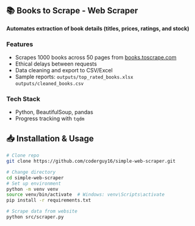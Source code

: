## 📚 Books to Scrape - Web Scraper
**Automates extraction of book details (titles, prices, ratings, and stock)**  

### Features
- Scrapes 1000 books across 50 pages from [books.toscrape.com](http://books.toscrape.com)
- Ethical delays between requests  
- Data cleaning and export to CSV/Excel  
- Sample reports: `outputs/top_rated_books.xlsx` `outputs/cleaned_books.csv`  

### Tech Stack
- Python, BeautifulSoup, pandas  
- Progress tracking with `tqdm`

## 📥 Installation & Usage
```bash
# Clone repo
git clone https://github.com/coderguy16/simple-web-scraper.git

# Change directory
cd simple-web-scraper
# Set up environment
python -m venv venv
source venv/bin/activate  # Windows: venv\Scripts\activate
pip install -r requirements.txt

# Scrape data from website
python src/scraper.py
